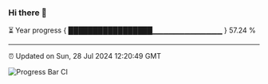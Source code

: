 ### Hi there 👋

⏳ Year progress { █████████████████▁▁▁▁▁▁▁▁▁▁▁▁▁ } 57.24 %

---

⏰ Updated on Sun, 28 Jul 2024 12:20:49 GMT

![Progress Bar CI](https://github.com/liununu/liununu/workflows/Progress%20Bar%20CI/badge.svg)
